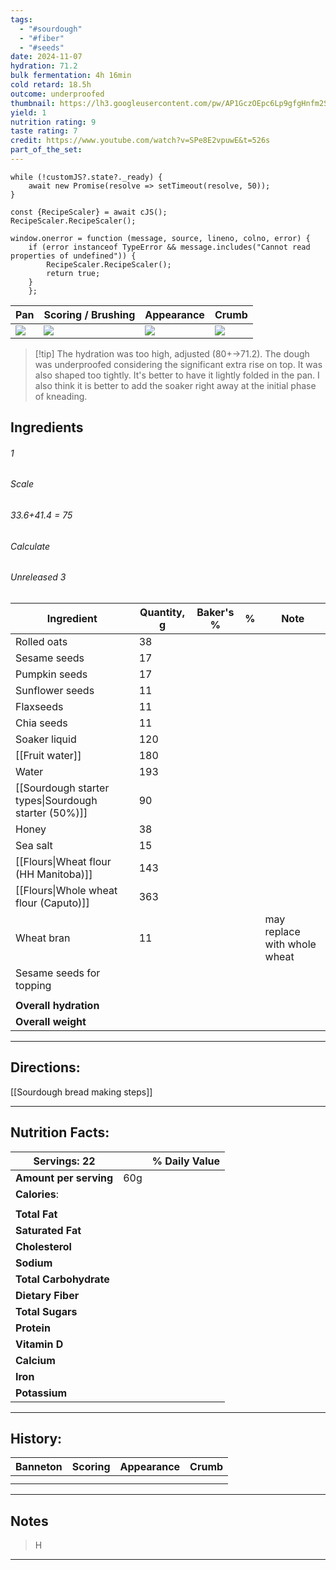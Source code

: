 ```yaml
---
tags:
  - "#sourdough"
  - "#fiber"
  - "#seeds"
date: 2024-11-07
hydration: 71.2
bulk fermentation: 4h 16min
cold retard: 18.5h
outcome: underproofed
thumbnail: https://lh3.googleusercontent.com/pw/AP1GczOEpc6Lp9gfgHnfm2S0VmGbnjTNBw8-Ug-ZTF2DmoWnpQ6NnD0bGmSerQc5-lrr-gnhjz7pv9wCGk_ryjJ5Ryn7B1YemPVHlASDcViTxdciIJZqaUJaDLeZvdymyMJg9wz_y4XgWT0zv7m9CiAw0fDb=w1171-h879-s-no-gm?authuser=0
yield: 1
nutrition rating: 9
taste rating: 7
credit: https://www.youtube.com/watch?v=SPe8E2vpuwE&t=526s
part_of_the_set:
---
```

```dataviewjs
while (!customJS?.state?._ready) { 
	await new Promise(resolve => setTimeout(resolve, 50)); 
} 

const {RecipeScaler} = await cJS();
RecipeScaler.RecipeScaler();

window.onerror = function (message, source, lineno, colno, error) {
	if (error instanceof TypeError && message.includes("Cannot read properties of undefined")) {
		RecipeScaler.RecipeScaler();
		return true;
	}
    };

```

| Pan                                                                                                                                                                                                                                 | Scoring / Brushing                                                                                                                                                                                                                  | Appearance                                                                                                                                                                                                                           | Crumb                                                                                                                                                                                                                               |
| ----------------------------------------------------------------------------------------------------------------------------------------------------------------------------------------------------------------------------------- | ----------------------------------------------------------------------------------------------------------------------------------------------------------------------------------------------------------------------------------- | ------------------------------------------------------------------------------------------------------------------------------------------------------------------------------------------------------------------------------------ | ----------------------------------------------------------------------------------------------------------------------------------------------------------------------------------------------------------------------------------- |
| ![](https://lh3.googleusercontent.com/pw/AP1GczMeA4rgM2Ez4G6FUmQf7EaypLaj1UB3-uvmfcll6hFEi833GmzlmF06xPPWVmf_bF-OLkAdLJvtUBPfmFIvENE8OzxR2dSe5T3ncIrXlqak-fqB0AN9HcT9AMr8mET-au13kc-DV6mCuKeL4lG8MC4q=w659-h879-s-no-gm?authuser=0) | ![](https://lh3.googleusercontent.com/pw/AP1GczPKsL_yh8gJmW83yWVjkQWn_7KCnEfTvq1kHbrjJBLb1y56rtu4lkU2qYzXwMIzYSGU89J2vtDeyMRru2DZ-9RHTGrhDKDp7ySULmqq_hTdEKrbaIKwtMGUIlBuccdZLRU4jZiv-rfgkoXrmNriPY3X=w659-h879-s-no-gm?authuser=0) | ![](https://lh3.googleusercontent.com/pw/AP1GczOEpc6Lp9gfgHnfm2S0VmGbnjTNBw8-Ug-ZTF2DmoWnpQ6NnD0bGmSerQc5-lrr-gnhjz7pv9wCGk_ryjJ5Ryn7B1YemPVHlASDcViTxdciIJZqaUJaDLeZvdymyMJg9wz_y4XgWT0zv7m9CiAw0fDb=w1171-h879-s-no-gm?authuser=0) | ![](https://lh3.googleusercontent.com/pw/AP1GczMz_WRMittL8yIMM4Kd0N60MNTDYfq19uRviMIPijgGQPJoZzYS1GW_ZHp3poseFm9NVEd4rbbwxhiKNmEMljd3UJan1aSq1xR-y8sguLGi_d4p7RGxzUlPO-JUtGtYlD7QY_oum-WSmwgOYdS8iMKe=w659-h879-s-no-gm?authuser=0) |

> [!tip] The hydration was too high, adjusted (80+->71.2). The dough was underproofed considering the significant extra rise on top. It was also shaped too tightly. It's better to have it lightly folded in the pan. I also think it is better to add the soaker right away at the initial phase of kneading.
## Ingredients

###### 1
###### Scale
###### 33.6+41.4 = 75
###### Calculate
###### Unreleased 3

| Ingredient                                           | Quantity, g | Baker's % | %   | Note                         |
| ---------------------------------------------------- | ----------- | --------- | --- | ---------------------------- |
| Rolled oats                                          | 38          |           |     |                              |
| Sesame seeds                                         | 17          |           |     |                              |
| Pumpkin seeds                                        | 17          |           |     |                              |
| Sunflower seeds                                      | 11          |           |     |                              |
| Flaxseeds                                            | 11          |           |     |                              |
| Chia seeds                                           | 11          |           |     |                              |
| Soaker liquid                                        | 120         |           |     |                              |
| [[Fruit water]]                                      | 180         |           |     |                              |
| Water                                                | 193         |           |     |                              |
| [[Sourdough starter types\|Sourdough starter (50%)]] | 90          |           |     |                              |
| Honey                                                | 38          |           |     |                              |
| Sea salt                                             | 15          |           |     |                              |
| [[Flours\|Wheat flour (HH Manitoba)]]                | 143         |           |     |                              |
| [[Flours\|Whole wheat flour (Caputo)]]               | 363         |           |     |                              |
| Wheat bran                                           | 11          |           |     | may replace with whole wheat |
| Sesame seeds for topping                             |             |           |     |                              |
|                                                      |             |           |     |                              |
| **Overall hydration**                                |             |           |     |                              |
| **Overall weight**                                   |             |           |     |                              |




---
## Directions:


[[Sourdough bread making steps]]



---
## Nutrition Facts:

| **Servings:** 22       |       | % Daily Value |
| ---------------------- | ----- | ------------- |
| **Amount per serving** | 60g   |               |
| **Calories**:          |       |               |
|                        |       |               |
| **Total Fat**          |       |               |
| **Saturated Fat**      |       |               |
| **Cholesterol**        |       |               |
| **Sodium**             |       |               |
| **Total Carbohydrate** |       |               |
| **Dietary Fiber**      |       |               |
| **Total Sugars**       |       |               |
| **Protein**            |       |               |
| **Vitamin D**          |       |               |
| **Calcium**            |       |               |
| **Iron**               |       |               |
| **Potassium**          |       |               |

---
## History:

| Banneton | Scoring | Appearance | Crumb |
| -------- | ------- | ---------- | ----- |
|          |         |            |       |
|          |         |            |       |

---
## Notes

> H

---



